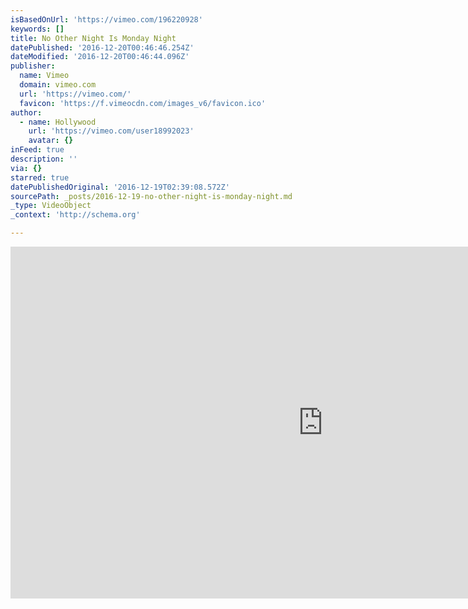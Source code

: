 ```yaml
---
isBasedOnUrl: 'https://vimeo.com/196220928'
keywords: []
title: No Other Night Is Monday Night
datePublished: '2016-12-20T00:46:46.254Z'
dateModified: '2016-12-20T00:46:44.096Z'
publisher:
  name: Vimeo
  domain: vimeo.com
  url: 'https://vimeo.com/'
  favicon: 'https://f.vimeocdn.com/images_v6/favicon.ico'
author:
  - name: Hollywood
    url: 'https://vimeo.com/user18992023'
    avatar: {}
inFeed: true
description: ''
via: {}
starred: true
datePublishedOriginal: '2016-12-19T02:39:08.572Z'
sourcePath: _posts/2016-12-19-no-other-night-is-monday-night.md
_type: VideoObject
_context: 'http://schema.org'

---
```

<iframe src="https://cdn.embedly.com/widgets/media.html?src=https%3A%2F%2Fplayer.vimeo.com%2Fvideo%2F196220928&amp;url=https%3A%2F%2Fvimeo.com%2F196220928&amp;image=https%3A%2F%2Fi.vimeocdn.com%2Fvideo%2F608632143_1280.jpg&amp;key=b7d04c9b404c499eba89ee7072e1c4f7&amp;type=text%2Fhtml&amp;schema=vimeo" width="1000" height="563" scrolling="no" frameborder="0" allowfullscreen="" style=""></iframe>